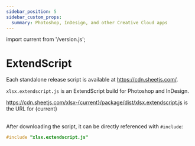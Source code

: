 ```yaml
---
sidebar_position: 5
sidebar_custom_props:
  summary: Photoshop, InDesign, and other Creative Cloud apps
---
```


import current from '/version.js';

# ExtendScript

Each standalone release script is available at <https://cdn.sheetjs.com/>.

`xlsx.extendscript.js` is an ExtendScript build for Photoshop and InDesign.

<div><a href={`https://cdn.sheetjs.com/xlsx-${current}/package/dist/xlsx.extendscript.js`}>https://cdn.sheetjs.com/xlsx-{current}/package/dist/xlsx.extendscript.js</a> is the URL for {current}</div><br/>

After downloading the script, it can be directly referenced with `#include`:

```c
#include "xlsx.extendscript.js"
```
